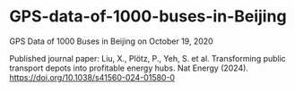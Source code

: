 # GPS-data-of-1000-buses-in-Beijing
GPS Data of 1000 Buses in Beijing on October 19, 2020

Published journal paper: Liu, X., Plötz, P., Yeh, S. et al. Transforming public transport depots into profitable energy hubs. Nat Energy (2024). https://doi.org/10.1038/s41560-024-01580-0
